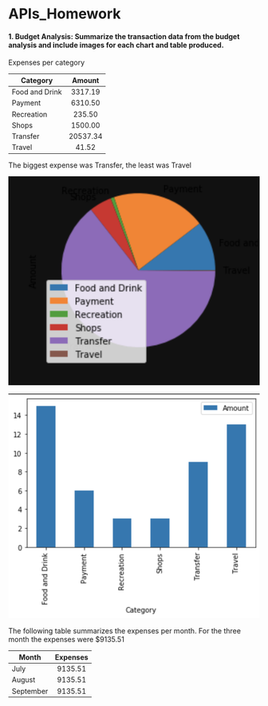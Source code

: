 # APIs_Homework

#### 1. Budget Analysis: Summarize the transaction data from the budget analysis and include images for each chart and table produced.

Expenses per category

|  Category | Amount  |  
|-----------|:-------:|
| Food and Drink   |  3317.19 |  
|  Payment   | 6310.50  |   
| Recreation   | 235.50  |  
| Shops   |  1500.00 |  
|  Transfer  |  20537.34 |  
| Travel  |  41.52 |


The biggest expense was Transfer, the least was Travel


![table](https://github.com/salomonysmayel/APIs_Homework/blob/master/pie.png "pie")

![table](https://github.com/salomonysmayel/APIs_Homework/blob/master/bars.png "bars")


The following table summarizes the expenses per month. For the three month the expenses were $9135.51

|  Month| Expenses  |  
|-----------|:-------:|
| July   |  9135.51 |  
|  August   | 9135.51  |   
| September   | 9135.51 |  


